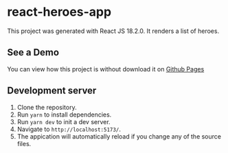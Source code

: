 # react-heroes-app

This project was generated with React JS 18.2.0. It renders a list of heroes.

## See a Demo

You can view how this project is without download it on [Github Pages](https://google.com.co/)

## Development server

1. Clone the repository.
2. Run `yarn` to install dependencies.
3. Run `yarn dev` to init a dev server.
4. Navigate to `http://localhost:5173/`.
5. The appication will automatically reload if you change any of the source files.
